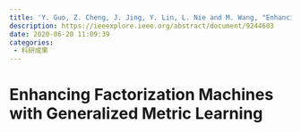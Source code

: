```yaml
---
title: 'Y. Guo, Z. Cheng, J. Jing, Y. Lin, L. Nie and M. Wang, "Enhancing Factorization Machines With Generalized Metric Learning," in IEEE Transactions on Knowledge and Data Engineering, vol. 34, no. 8, pp. 3740-3753, 1 Aug. 2022, doi: 10.1109/TKDE.2020.3034613.'
description: https://ieeexplore.ieee.org/abstract/document/9244603
date: 2020-06-20 11:09:39
categories:
 - 科研成果
---
```

# Enhancing Factorization Machines with Generalized Metric Learning